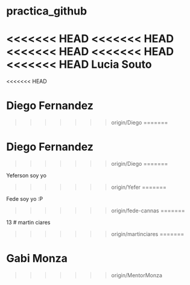 # practica_github
<<<<<<< HEAD
<<<<<<< HEAD
<<<<<<< HEAD
<<<<<<< HEAD
<<<<<<< HEAD
Lucia Souto
=======

<<<<<<< HEAD
# Diego Fernandez
>>>>>>> origin/Diego
=======


# Diego Fernandez
>>>>>>> origin/Diego
=======


Yeferson soy yo 
>>>>>>> origin/Yefer
=======

Fede soy yo :P

>>>>>>> origin/fede-cannas
=======











13 # martin ciares
>>>>>>> origin/martinciares
=======
# Gabi Monza
>>>>>>> origin/MentorMonza
